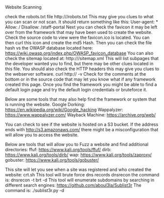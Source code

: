Website Scanning

check the robots.txt file
http://<SITE>/robots.txt
This may give you clues to what you can scan or not scan. It should return something like this:
	User-agent: *
	Allow: /
	Disallow: /staff-portal
Next you can check the favicon it may be left over from the framework that may have been used to create the website.
Check the source code to view were the favicon.ico is located. You can then curl this icon and create the md5 Hash.
Then you can check the file hash vs the OWASP database located here:
	https://wiki.owasp.org/index.php/OWASP_favicon_database
You can also check the sitemap located at:
	http://<SITE>/sitemap.xml
This will list subpages that the developer wanted you to find, but there may be other clues located in this file.
You should also check the HTTP headers this may give you clues to the webserver software.
	curl http://<SITE> -v
Check for the comments at the bottom or in the source code that may let you know what if any framework created this page.
Once you find the framework you might be able to find a default login page and try the default login credentials 
or bruteforce it.

Below are some tools that may also help find the framework or system that is running the website.
	Google Dorking: https://en.wikipedia.org/wiki/Google_hacking
	Wappalyzer: https://www.wappalyzer.com/
	Wayback Machine: https://archive.org/web/
	
You can check to see if the website is hosted on a S3 bucket. If the address ends with http://s3.amazonaws.com/
there might be a misconfiguration that will allow you to access the website.

Below are tools that will allow you to Fuzz a website and find additional directories:
	ffuf: https://www.kali.org/tools/ffuf/
	dirb: https://www.kali.org/tools/dirb/
	wap: https://www.kali.org/tools/zaproxy/
	gobuster: https://www.kali.org/tools/gobuster/

This site will let you see when a site was registered and who created the website:
	crt.sh
This tool will brute force dns records dnsrecon the command is:
	dnsrecon -t brt -d <SITE>
This tool will enumerate subdomains by searching in different search engines:
	https://github.com/aboul3la/Sublist3r
The command is:
	./sublist3r.py -d <SITE>
